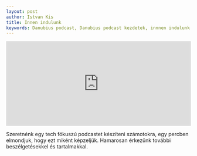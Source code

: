 ```yaml
---
layout: post
author: Istvan Kis
title: Innen indulunk
keywords: Danubius podcast, Danubius podcast kezdetek, innnen indulunk - Danubius
---
```

<iframe src="https://open.spotify.com/embed/episode/4xK4CzCl1B1FW97ENLZ2DP?utm_source=generator" width="100%" height="232" frameBorder="0" allowfullscreen="" allow="autoplay; clipboard-write; encrypted-media; fullscreen; picture-in-picture"></iframe>

Szeretnénk egy tech fókuszú podcastet készíteni számotokra, egy percben elmondjuk, hogy ezt miként képzeljük. Hamarosan érkezünk további beszélgetésekkel és tartalmakkal.
